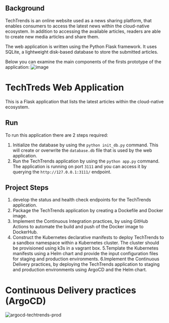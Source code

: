 ## Background

TechTrends is an online website used as a news sharing platform, that enables consumers to access the latest news within the cloud-native ecosystem. In addition to accessing the available articles, readers are able to create new media articles and share them.

The web application is written using the Python Flask framework. It uses SQLite, a lightweight disk-based database to store the submitted articles. 

Below you can examine the main components of the firsts prototype of the application:
![image](https://user-images.githubusercontent.com/24944117/148274846-8b5d2736-4489-45e1-8937-5938c0abee48.png)


# TechTreds Web Application

This is a Flask application that lists the latest articles within the cloud-native ecosystem.

## Run 

To run this application there are 2 steps required:

1. Initialize the database by using the `python init_db.py` command. This will create or overwrite the `database.db` file that is used by the web application.
2.  Run the TechTrends application by using the `python app.py` command. The application is running on port `3111` and you can access it by querying the `http://127.0.0.1:3111/` endpoint.

## Project Steps 

1. develop the status and health check endpoints for the TechTrends application.
2. Package the TechTrends application by creating a Dockefile and Docker image.
3. Implement the Continuous Integration practices, by using GitHub Actions to automate the build and push of the Docker image to DockerHub.
4. Construct the Kubernetes declarative manifests to deploy TechTrends to a sandbox namespace within a Kubernetes cluster.
The cluster should be provisioned using k3s in a vagrant box.
5.Template the Kubernetes manifests using a Helm chart and provide the input configuration files for staging and production environments.
6.Implement the Continuous Delivery practices, by deploying the TechTrends application to staging and production environments using ArgoCD and the Helm chart.
    

# Continuous Delivery practices (ArgoCD)
![argocd-techtrends-prod](https://user-images.githubusercontent.com/24944117/148275629-73bc97b1-79c0-4ae4-a183-8dfa9445a1b3.png)

    
    
